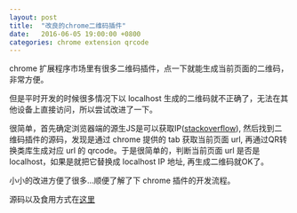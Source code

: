 ```yaml
---
layout: post
title:  "改良的chrome二维码插件"
date:   2016-06-05 19:00:00 +0800
categories: chrome extension qrcode
---
```


chrome 扩展程序市场里有很多二维码插件，点一下就能生成当前页面的二维码，非常方便。

但是平时开发的时候很多情况下以 localhost 生成的二维码就不正确了，无法在其他设备上直接访问，所以尝试改进了一下。

很简单，首先确定浏览器端的源生JS是可以获取IP([stackoverflow](http://stackoverflow.com/questions/18572365/get-local-ip-of-a-device-in-chrome-extension)), 然后找到二维码插件的源码，发现是通过 chrome 提供的 tab 获取当前页面 url, 再通过QR转换类库生成对应 url 的 qrcode。于是很简单的，判断当前页面 url 是否是 localhost，如果是就把它替换成 localhost IP 地址, 再生成二维码就OK了。

小小的改进方便了很多...顺便了解了下 chrome 插件的开发流程。

源码以及食用方式在[这里](https://github.com/aprilandjan/chrome-extension-qrcode)